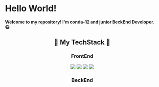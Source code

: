 
<h1>Hello World!</h1>
<p><b>Welcome to my repository! I'm conda-12 and junior BeckEnd Developer. 😃</b></p>
<h2 align="center">💪 My TechStack 💪</h2>
<h3 align="center">FrontEnd</h3>
<p align="center">
  <img src="https://img.shields.io/badge/HTML5-E34F26?style=for-the-badge&logo=HTML5&logoColor=white">
  <img src="https://img.shields.io/badge/BootStrap-7952B3?style=for-the-badge&logo=BootStrap&logoColor=white">
  <img src="https://img.shields.io/badge/JavaScrpit-F7DF1E?style=for-the-badge&logo=JavaScript&logoColor=white">
  <img src="https://img.shields.io/badge/Thymeleaf-005F0F?style=for-the-badge&logo=Thymeleaf&logoColor=white">
</p>
<h3 align="center">BeckEnd</h3>
